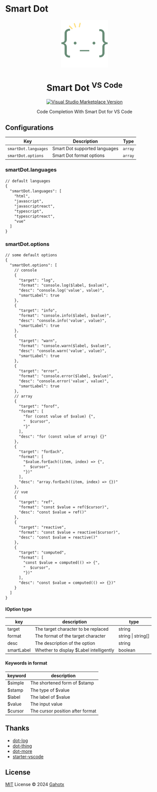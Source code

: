 # Smart Dot

<p align="center">
<img src="https://raw.githubusercontent.com/Gahotx/vscode-smart-dot/main/res/icon.png" height="150">
</p>

<h1 align="center">Smart Dot <sup>VS Code</sup></h1>

<p align="center">
<a href="https://marketplace.visualstudio.com/items?itemName=Gahotx.smart-dot" target="__blank"><img src="https://img.shields.io/visual-studio-marketplace/v/Gahotx.smart-dot.svg?color=eee&amp;label=VS%20Code%20Marketplace&logo=visual-studio-code" alt="Visual Studio Marketplace Version" /></a>
</p>

<p align="center">
Code Completion With Smart Dot for VS Code<br>
</p>

## Configurations

| Key                  | Description                   | Type    |
| -------------------- | ----------------------------- | ------- |
| `smartDot.languages` | Smart Dot supported languages | `array` |
| `smartDot.options`   | Smart Dot format options      | `array` |

### smartDot.languages

```jsonc
// default languages
{
  "smartDot.languages": [
    "html",
    "javascript",
    "javascriptreact",
    "typescript",
    "typescriptreact",
    "vue"
  ]
}
```

### smartDot.options

```jsonc
// some default options
{
  "smartDot.options": [
    // console
    {
      "target": "log",
      "format": "console.log($label, $value)",
      "desc": "console.log('value', value)",
      "smartLabel": true
    },
    {
      "target": "info",
      "format": "console.info($label, $value)",
      "desc": "console.info('value', value)",
      "smartLabel": true
    },
    {
      "target": "warn",
      "format": "console.warn($label, $value)",
      "desc": "console.warn('value', value)",
      "smartLabel": true
    },
    {
      "target": "error",
      "format": "console.error($label, $value)",
      "desc": "console.error('value', value)",
      "smartLabel": true
    },
    // array
    {
      "target": "forof",
      "format": [
        "for (const value of $value) {",
        "  $cursor",
        "}"
      ],
      "desc": "for (const value of array) {}"
    },
    {
      "target": "forEach",
      "format": [
        "$value.forEach((item, index) => {",
        "  $cursor",
        "})"
      ],
      "desc": "array.forEach((item, index) => {})"
    },
    // vue
    {
      "target": "ref",
      "format": "const $value = ref($cursor)",
      "desc": "const $value = ref()"
    },
    {
      "target": "reactive",
      "format": "const $value = reactive($cursor)",
      "desc": "const $value = reactive()"
    },
    {
      "target": "computed",
      "format": [
        "const $value = computed(() => {",
        "  $cursor",
        "})"
      ],
      "desc": "const $value = computed(() => {})"
    }
  ]
}
```

#### IOption type

| key        | description                             | type               |
| ---------- | --------------------------------------- | ------------------ |
| target     | The target character to be replaced     | string             |
| format     | The format of the target character      | string \| string[] |
| desc       | The description of the option           | string             |
| smartLabel | Whether to display $Label intelligently | boolean            |

#### Keywords in format

| keyword | description                      |
| ------- | -------------------------------- |
| $simple | The shortened form of $stamp     |
| $stamp  | The type of $value               |
| $label  | The label of $value              |
| $value  | The input value                  |
| $cursor | The cursor position after format |

## Thanks

- [dot-log](https://github.com/jaluik/dot-log)
- [dot-thing](https://github.com/vtrbo/dot-thing)
- [dot-more](https://github.com/AlanQtten/dot-more)
- [starter-vscode](https://github.com/antfu/starter-vscode)

## License

[MIT](./LICENSE.md) License © 2024 [Gahotx](https://github.com/Gahotx)
